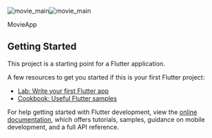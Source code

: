 ![movie_main](https://user-images.githubusercontent.com/68226220/197365452-784157e7-1d74-46c0-b24d-3f3fe80d2dd9.png)![movie_main](https://user-images.githubusercontent.com/68226220/197365456-0c43bc25-1924-4270-9316-58a685890963.png)


MovieApp

## Getting Started

This project is a starting point for a Flutter application.

A few resources to get you started if this is your first Flutter project:

- [Lab: Write your first Flutter app](https://docs.flutter.dev/get-started/codelab)
- [Cookbook: Useful Flutter samples](https://docs.flutter.dev/cookbook)

For help getting started with Flutter development, view the
[online documentation](https://docs.flutter.dev/), which offers tutorials,
samples, guidance on mobile development, and a full API reference.
